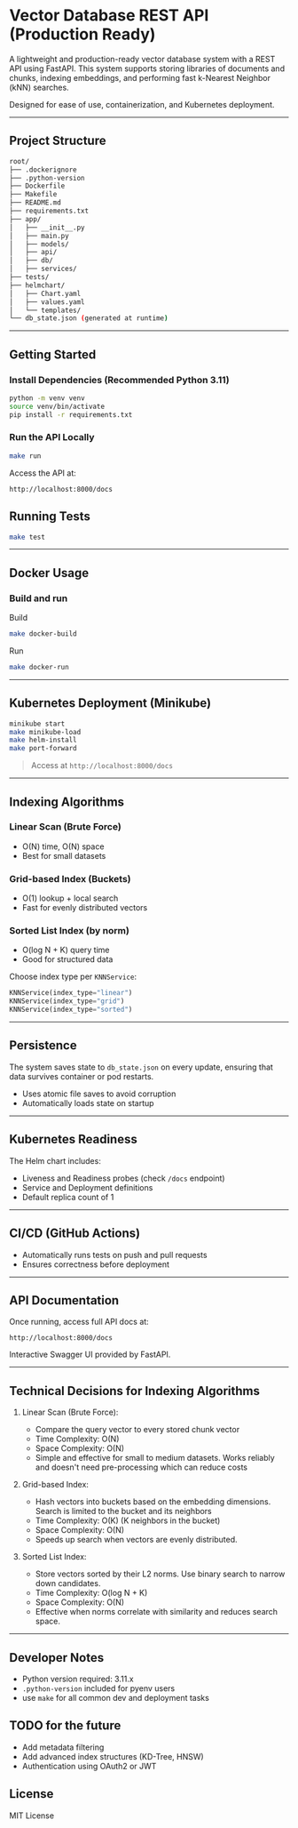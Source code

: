 # Vector Database REST API (Production Ready)

A lightweight and production-ready vector database system with a REST API using FastAPI. This system supports storing libraries of documents and chunks, indexing embeddings, and performing fast k-Nearest Neighbor (kNN) searches.

Designed for ease of use, containerization, and Kubernetes deployment.

---

## Project Structure 
```bash
root/
├── .dockerignore
├── .python-version
├── Dockerfile
├── Makefile
├── README.md
├── requirements.txt
├── app/
│   ├── __init__.py
│   ├── main.py
│   ├── models/
│   ├── api/
│   ├── db/
│   ├── services/
├── tests/
├── helmchart/
│   ├── Chart.yaml
│   ├── values.yaml
│   └── templates/
└── db_state.json (generated at runtime)
```


---

## Getting Started

### Install Dependencies (Recommended Python 3.11)

```bash
python -m venv venv
source venv/bin/activate
pip install -r requirements.txt
```

### Run the API Locally

```bash
make run
```

Access the API at:

```
http://localhost:8000/docs
```

## Running Tests

```bash
make test
```

---

## Docker Usage

### Build and run

Build
```bash
make docker-build
```

Run
```bash
make docker-run
```

---

## Kubernetes Deployment (Minikube)

```bash
minikube start
make minikube-load
make helm-install
make port-forward
```

> Access at `http://localhost:8000/docs`

---

## Indexing Algorithms

### Linear Scan (Brute Force)
- O(N) time, O(N) space
- Best for small datasets

### Grid-based Index (Buckets)
- O(1) lookup + local search
- Fast for evenly distributed vectors

### Sorted List Index (by norm)
- O(log N + K) query time
- Good for structured data

Choose index type per `KNNService`:

```python
KNNService(index_type="linear")
KNNService(index_type="grid")
KNNService(index_type="sorted")
```
---

## Persistence

The system saves state to `db_state.json` on every update, ensuring that data survives container or pod restarts.

- Uses atomic file saves to avoid corruption
- Automatically loads state on startup

---

## Kubernetes Readiness

The Helm chart includes:

- Liveness and Readiness probes (check `/docs` endpoint)
- Service and Deployment definitions
- Default replica count of 1

---

## CI/CD (GitHub Actions)

- Automatically runs tests on push and pull requests
- Ensures correctness before deployment

---

## API Documentation

Once running, access full API docs at:

```
http://localhost:8000/docs
```

Interactive Swagger UI provided by FastAPI.

---

## Technical Decisions for Indexing Algorithms
1. Linear Scan (Brute Force):
    - Compare the query vector to every stored chunk vector
    - Time Complexity: O(N)
    - Space Complexity: O(N)
    - Simple and effective for small to medium datasets. Works reliably and doesn't need pre-processing which can reduce costs

2. Grid-based Index:
    - Hash vectors into buckets based on the embedding dimensions. Search is limited to the bucket and its neighbors
    - Time Complexity: O(K) (K neighbors in the bucket)
    - Space Complexity: O(N)
    - Speeds up search when vectors are evenly distributed.

3. Sorted List Index:
    - Store vectors sorted by their L2 norms. Use binary search to narrow down candidates. 
    - Time Complexity: O(log N + K)
    - Space Complexity: O(N)
    - Effective when norms correlate with similarity and reduces search space. 

---

## Developer Notes

- Python version required: 3.11.x
- `.python-version` included for pyenv users
- use `make` for all common dev and deployment tasks

## TODO for the future

- Add metadata filtering
- Add advanced index structures (KD-Tree, HNSW)
- Authentication using OAuth2 or JWT

## License

MIT License